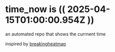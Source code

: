 # time_now is (( 2025-04-15T01:00:00.954Z ))

an automated repo that shows the currnent time

inspired by [breakingheatmap](https://github.com/breakingheatmap/breakingheatmap)